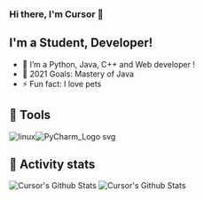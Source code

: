 ### Hi there, I'm Cursor 👋

## I'm a Student, Developer!

- 🌱 I’m a Python, Java, C++ and Web developer !
- 🥅 2021 Goals: Mastery of Java
- ⚡ Fun fact: I love pets


## 🧵 Tools

![linux](https://user-images.githubusercontent.com/49725253/89103932-db7c9c80-d415-11ea-89f9-d50d387204ae.png)![PyCharm_Logo svg](https://user-images.githubusercontent.com/49725253/89103933-dc153300-d415-11ea-8edd-77f114799102.png)


## 🌟 Activity stats

<img alt="Cursor's Github Stats" src="https://github-readme-stats.vercel.app/api?username=cursorr&show_icons=true&hide_border=true&theme=tokyonight" />
<img alt="Cursor's Github Stats" src="https://github-readme-stats.vercel.app/api/top-langs/?username=cursorr&show_icons=true&hide_border=true&theme=tokyonight" />

